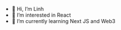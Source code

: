 - 👋 Hi, I’m Linh
- 👀 I’m interested in React
- 🌱 I’m currently learning Next JS and Web3

<!---
neko-holic-97/neko-holic-97 is a ✨ special ✨ repository because its `README.md` (this file) appears on your GitHub profile.
You can click the Preview link to take a look at your changes.
--->
